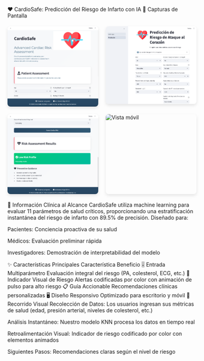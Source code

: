 ❤️ CardioSafe: Predicción del Riesgo de Infarto con IA
📱 Capturas de Pantalla
<div style="display: grid; grid-template-columns: repeat(2, 1fr); gap: 20px; margin: 20px 0;"> <img src="./assets/heart2.png" alt="Interfaz principal" style="border-radius: 8px; box-shadow: 0 4px 8px rgba(0,0,0,0.1);"> <img src="./assets/heart1.png" alt="Visualización de riesgo" style="border-radius: 8px; box-shadow: 0 4px 8px rgba(0,0,0,0.1);"> <img src="./assets/heart3.png" alt="Recomendaciones" style="border-radius: 8px; box-shadow: 0 4px 8px rgba(0,0,0,0.1);"> <img src="./assets/heartt4.png" alt="Vista móvil" style="border-radius: 8px; box-shadow: 0 4px 8px rgba(0,0,0,0.1);"> </div>
🏥 Información Clínica al Alcance
CardioSafe utiliza machine learning para evaluar 11 parámetros de salud críticos, proporcionando una estratificación instantánea del riesgo de infarto con 89.5% de precisión. Diseñado para:

Pacientes: Conciencia proactiva de su salud

Médicos: Evaluación preliminar rápida

Investigadores: Demostración de interpretabilidad del modelo

✨ Características Principales
Característica	Beneficio
🎚️ Entrada Multiparámetro	Evaluación integral del riesgo (PA, colesterol, ECG, etc.)
🚦 Indicador Visual de Riesgo	Alertas codificadas por color con animación de pulso para alto riesgo
📋 Guía Accionable	Recomendaciones clínicas personalizadas
🖥️ Diseño Responsivo	Optimizado para escritorio y móvil
👀 Recorrido Visual
Recolección de Datos: Los usuarios ingresan sus métricas de salud (edad, presión arterial, niveles de colesterol, etc.)

Análisis Instantáneo: Nuestro modelo KNN procesa los datos en tiempo real

Retroalimentación Visual: Indicador de riesgo codificado por color con elementos animados

Siguientes Pasos: Recomendaciones claras según el nivel de riesgo